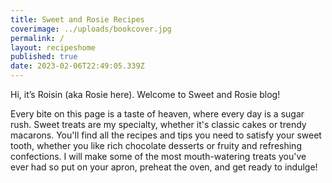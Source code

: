 ```yaml
---
title: Sweet and Rosie Recipes
coverimage: ../uploads/bookcover.jpg
permalink: /
layout: recipeshome
published: true
date: 2023-02-06T22:49:05.339Z
---
```

Hi, it’s Roisin (aka Rosie here). Welcome to Sweet and Rosie blog!

Every bite on this page is a taste of heaven, where every day is a sugar rush. Sweet treats are my specialty, whether it's classic cakes or trendy macarons. You'll find all the recipes and tips you need to satisfy your sweet tooth, whether you like rich chocolate desserts or fruity and refreshing confections. I will make some of the most mouth-watering treats you've ever had so put on your apron, preheat the oven, and get ready to indulge!